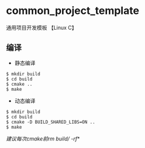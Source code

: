 # common_project_template
通用项目开发模板 【Linux C】

## 编译
+ 静态编译
```
$ mkdir build
$ cd build
$ cmake ..
$ make
```
+ 动态编译
```
$ mkdir build
$ cd build
$ cmake -D BUILD_SHARED_LIBS=ON ..
$ make
```
**建议每次cmake前rm build/* -rf**

